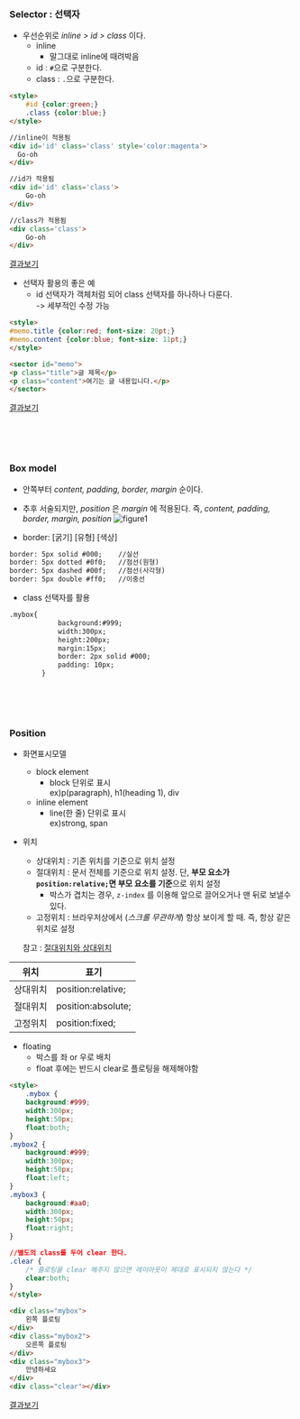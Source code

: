 ### Selector : 선택자
- 우선순위로 *inline > id > class* 이다.
    - inline
        - 말그대로 inline에 때려박음 
    - id : `#`으로 구분한다.     
    - class : `.`으로 구분한다.
        
```html
<style>
    #id {color:green;}
    .class {color:blue;}
</style>

//inline이 적용됨
<div id='id' class='class' style='color:magenta'>
  Go-oh
</div>

//id가 적용됨
<div id='id' class='class'>     
    Go-oh
</div>

//class가 적용됨
<div class='class'>     
    Go-oh
</div>
```
<a href="https://codepen.io/go-oh/pen/jOWRPzo"> 결과보기 </a>

- 선택자 활용의 좋은 예
    - id 선택자가 객체처럼 되어 class 선택자를 하나하나 다룬다.  
    -> 세부적인 수정 가능
    
```html
<style>
#memo.title {color:red; font-size: 20pt;}
#memo.content {color:blue; font-size: 11pt;}
</style>

<sector id="memo">
<p class="title">글 제목</p>
<p class="content">여기는 글 내용입니다.</p>
</sector>
```
<a href="https://codepen.io/sinbi/pen/ZBoLXo"> 결과보기 </a>
   
<br><br><br>

### Box model
- 안쪽부터 *content, padding, border, margin* 순이다.
- 추후 서술되지만, *position* 은 *margin* 에 적용된다. 즉, *content, padding, border, margin, position*
![figure1](https://media.vlpt.us/images/yotae07/post/3fa079c7-5888-489b-8446-6e16ef392f03/margin,%20border,%20padding,%20and%20content.png)

- border: [굵기] [유형] [색상]
```html
border: 5px solid #000;    //실선
border: 5px dotted #0f0;   //점선(원형)
border: 5px dashed #00f;   //점선(사각형)
border: 5px double #ff0;   //이중선
```

- class 선택자를 활용
```html
.mybox{
            background:#999;
            width:300px;
            height:200px;
            margin:15px;
            border: 2px solid #000;    
            padding: 10px;
        }
```

<br><br><br>

### Position
- 화면표시모델
    - block element
		- block 단위로 표시  
        ex)p(paragraph), h1(heading 1), div
    - inline element  
		- line(한 줄) 단위로 표시  
        ex)strong, span
		
- 위치  
	- 상대위치 : 기존 위치를 기준으로 위치 설정
	- 절대위치 : 문서 전체를 기준으로 위치 설정. 단, **부모 요소가 `position:relative;`면 부모 요소를 기준**으로 위치 설정
		- 박스가 겹치는 경우, `z-index` 를 이용해 앞으로 끌어오거나 맨 뒤로 보낼수 있다.
	- 고정위치 : 브라우저상에서 (*스크롤 무관하게*) 항상 보이게 할 때. 즉, 항상 같은 위치로 설정   
	
	참고 : <a href="https://jongpak.com/prob/post/52"> 절대위치와 상대위치 </a>  
	
위치 | 표기  
--------|--------  
상대위치 |position:relative;  
절대위치 |position:absolute;
고정위치 |position:fixed;


- floating
	- 박스를 좌 or 우로 배치
	- float 후에는 반드시 clear로 플로팅을 해제해야함
	
```html
<style>
	.mybox {    
	background:#999;
    width:300px;
    height:50px;
    float:both;
}
.mybox2 {    
	background:#999;
    width:300px;
    height:50px;
    float:left;
}
.mybox3 {    
	background:#aa0;
    width:300px;
    height:50px;
    float:right;
}

//별도의 class를 두어 clear 한다.
.clear {    
    /* 플로팅을 clear 해주지 않으면 레이아웃이 제대로 표시되지 않는다 */    
    clear:both;    
}
</style>

<div class="mybox">
    왼쪽 플로팅
</div>
<div class="mybox2">
    오른쪽 플로팅
</div>
<div class="mybox3">
    안녕하세요
</div>
<div class="clear"></div>
```
<a href="https://codepen.io/go-oh/pen/WNrWpNR"> 결과보기 </a>
